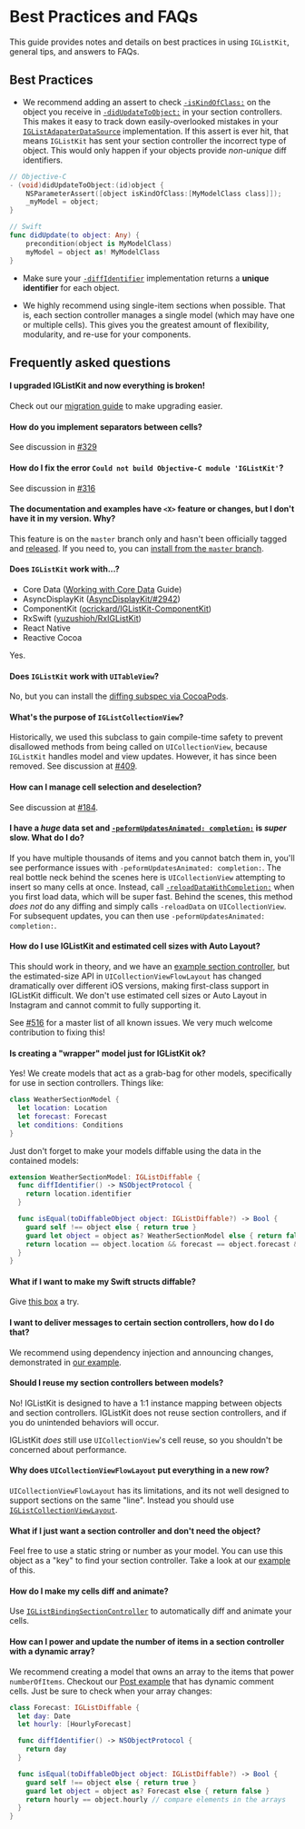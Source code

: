 # Best Practices and FAQs

This guide provides notes and details on best practices in using `IGListKit`, general tips, and answers to FAQs.

## Best Practices

- We recommend adding an assert to check [`-isKindOfClass:`](https://developer.apple.com/reference/objectivec/1418956-nsobject/1418511-iskindofclass) on the object you receive in [`-didUpdateToObject:`](https://instagram.github.io/IGListKit/Protocols/IGListSectionType.html#/c:objc(pl)IGListSectionType(im)didUpdateToObject:) in your section controllers. 
This makes it easy to track down easily-overlooked mistakes in your [`IGListAdapaterDataSource`](https://instagram.github.io/IGListKit/Protocols/IGListAdapterDataSource.html#/c:objc(pl)IGListAdapterDataSource(im)listAdapter:sectionControllerForObject:) implementation. 
If this assert is ever hit, that means `IGListKit` has sent your section controller the incorrect type of object. 
This would only happen if your objects provide *non-unique* diff identifiers. 

```objective-c
// Objective-C
- (void)didUpdateToObject:(id)object {
    NSParameterAssert([object isKindOfClass:[MyModelClass class]]);
    _myModel = object;
}
```

```swift
// Swift
func didUpdate(to object: Any) {
    precondition(object is MyModelClass)
    myModel = object as! MyModelClass
}
```

- Make sure your [`-diffIdentifier`](https://instagram.github.io/IGListKit/Protocols/IGListDiffable.html#/c:objc(pl)IGListDiffable(im)diffIdentifier) implementation returns a **unique identifier** for each object.

- We highly recommend using single-item sections when possible. That is, each section controller manages a single model (which may have one or multiple cells). This gives you the greatest amount of flexibility, modularity, and re-use for your components.

## Frequently asked questions

#### I upgraded IGListKit and now everything is broken!

Check out our [migration guide](https://github.com/Instagram/IGListKit/blob/master/Guides/Migration.md) to make upgrading easier.

#### How do you implement separators between cells?

See discussion in [#329](https://github.com/Instagram/IGListKit/issues/329)

#### How do I fix the error `Could not build Objective-C module 'IGListKit'`?

See discussion in [#316](https://github.com/Instagram/IGListKit/issues/316)

#### The documentation and examples have `<X>` feature or changes, but I don't have it in my version. Why?

This feature is on the `master` branch only and hasn't been officially tagged and [released](https://github.com/Instagram/IGListKit/releases). If you need to, you can [install from the `master` branch](https://instagram.github.io/IGListKit/installation.html).

#### Does `IGListKit` work with...?

- Core Data ([Working with Core Data](https://instagram.github.io/IGListKit/working-with-core-data.html) Guide)
- AsyncDisplayKit ([AsyncDisplayKit/#2942](https://github.com/facebook/AsyncDisplayKit/pull/2942))
- ComponentKit ([ocrickard/IGListKit-ComponentKit](https://github.com/ocrickard/IGListKit-ComponentKit))
- RxSwift ([yuzushioh/RxIGListKit](https://github.com/yuzushioh/RxIGListKit))
- React Native
- Reactive Cocoa

Yes.

#### Does `IGListKit` work with `UITableView`?

No, but you can install the [diffing subspec via CocoaPods](https://instagram.github.io/IGListKit/installation.html).

#### What's the purpose of `IGListCollectionView`?

Historically, we used this subclass to gain compile-time safety to prevent disallowed methods from being called on `UICollectionView`, because `IGListKit` handles model and view updates. However, it has since been removed. See discussion at [#409](https://github.com/Instagram/IGListKit/issues/409).

#### How can I manage cell selection and deselection?

See discussion at [#184](https://github.com/Instagram/IGListKit/issues/184).

#### I have a *huge* data set and [`-peformUpdatesAnimated: completion:`](https://instagram.github.io/IGListKit/Classes/IGListAdapter.html#/c:objc(cs)IGListAdapter(im)performUpdatesAnimated:completion:) is *super* slow. What do I do?

If you have multiple thousands of items and you cannot batch them in, you'll see performance issues with `-peformUpdatesAnimated: completion:`. The real bottle neck behind the scenes here is `UICollectionView` attempting to insert so many cells at once. Instead, call [`-reloadDataWithCompletion:`](https://instagram.github.io/IGListKit/Classes/IGListAdapter.html#/c:objc(cs)IGListAdapter(im)reloadDataWithCompletion:) when you first load data, which will be super fast. Behind the scenes, this method *does not* do any diffing and simply calls `-reloadData` on `UICollectionView`. For subsequent updates, you can then use `-peformUpdatesAnimated: completion:`.

#### How do I use IGListKit and estimated cell sizes with Auto Layout?

This should work in theory, and we have an [example section controller](https://github.com/Instagram/IGListKit/blob/master/Examples/Examples-iOS/IGListKitExamples/SectionControllers/SelfSizingSectionController.swift), but the estimated-size API in `UICollectionViewFlowLayout` has changed dramatically over different iOS versions, making first-class support in IGListKit difficult. We don't use estimated cell sizes or Auto Layout in Instagram and cannot commit to fully supporting it.

See [#516](https://github.com/Instagram/IGListKit/issues/516) for a master list of all known issues. We very much welcome contribution to fixing this!

#### Is creating a "wrapper" model just for IGListKit ok?

Yes! We create models that act as a grab-bag for other models, specifically for use in section controllers. Things like:

```swift
class WeatherSectionModel {
  let location: Location
  let forecast: Forecast
  let conditions: Conditions
}
```

Just don't forget to make your models diffable using the data in the contained models:

```swift
extension WeatherSectionModel: IGListDiffable {
  func diffIdentifier() -> NSObjectProtocol {
    return location.identifier
  }

  func isEqual(toDiffableObject object: IGListDiffable?) -> Bool {
    guard self !== object else { return true }
    guard let object = object as? WeatherSectionModel else { return false }
    return location == object.location && forecast == object.forecast && conditions == object.conditions
  }
}
```

#### What if I want to make my Swift structs diffable?

Give [this box](https://github.com/Instagram/IGListKit/issues/35#issuecomment-277503724) a try.

#### I want to deliver messages to certain section controllers, how do I do that?

We recommend using dependency injection and announcing changes, demonstrated in [our example](https://github.com/Instagram/IGListKit/blob/master/Examples/Examples-iOS/IGListKitExamples/ViewControllers/AnnouncingDepsViewController.swift).

#### Should I reuse my section controllers between models?

No! IGListKit is designed to have a 1:1 instance mapping between objects and section controllers. IGListKit does not reuse section controllers, and if you do unintended behaviors will occur.

IGListKit _does_ still use `UICollectionView`'s cell reuse, so you shouldn't be concerned about performance.

#### Why does `UICollectionViewFlowLayout` put everything in a new row?

`UICollectionViewFlowLayout` has its limitations, and its not well designed to support sections on the same "line". Instead you should use [`IGListCollectionViewLayout`](https://github.com/Instagram/IGListKit/blob/master/Source/IGListCollectionViewLayout.h).

#### What if I just want a section controller and don't need the object?

Feel free to use a static string or number as your model. You can use this object as a "key" to find your section controller. Take a look at our [example](https://github.com/Instagram/IGListKit/blob/master/Examples/Examples-iOS/IGListKitExamples/ViewControllers/SearchViewController.swift#L34) of this.

#### How do I make my cells diff and animate?

Use [`IGListBindingSectionController`](https://github.com/Instagram/IGListKit/blob/master/Source/IGListBindingSectionController.h) to automatically diff and animate your cells.

#### How can I power and update the number of items in a section controller with a dynamic array?

We recommend creating a model that owns an array to the items that power `numberOfItems`. Checkout our [Post example](https://github.com/Instagram/IGListKit/blob/master/Examples/Examples-iOS/IGListKitExamples/SectionControllers/PostSectionController.m#L32) that has dynamic comment cells. Just be sure to check when your array changes:

```swift
class Forecast: IGListDiffable {
  let day: Date
  let hourly: [HourlyForecast]

  func diffIdentifier() -> NSObjectProtocol {
    return day
  }

  func isEqual(toDiffableObject object: IGListDiffable?) -> Bool {
    guard self !== object else { return true }
    guard let object = object as? Forecast else { return false }
    return hourly == object.hourly // compare elements in the arrays
  }
}
```
